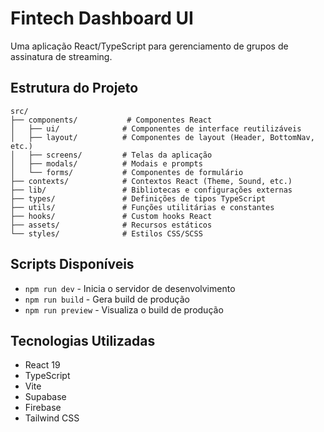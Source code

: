 # Fintech Dashboard UI

Uma aplicação React/TypeScript para gerenciamento de grupos de assinatura de streaming.

## Estrutura do Projeto

```
src/
├── components/           # Componentes React
│   ├── ui/              # Componentes de interface reutilizáveis
│   ├── layout/          # Componentes de layout (Header, BottomNav, etc.)
│   ├── screens/         # Telas da aplicação
│   ├── modals/          # Modais e prompts
│   └── forms/           # Componentes de formulário
├── contexts/            # Contextos React (Theme, Sound, etc.)
├── lib/                 # Bibliotecas e configurações externas
├── types/               # Definições de tipos TypeScript
├── utils/               # Funções utilitárias e constantes
├── hooks/               # Custom hooks React
├── assets/              # Recursos estáticos
└── styles/              # Estilos CSS/SCSS
```

## Scripts Disponíveis

- `npm run dev` - Inicia o servidor de desenvolvimento
- `npm run build` - Gera build de produção
- `npm run preview` - Visualiza o build de produção

## Tecnologias Utilizadas

- React 19
- TypeScript
- Vite
- Supabase
- Firebase
- Tailwind CSS